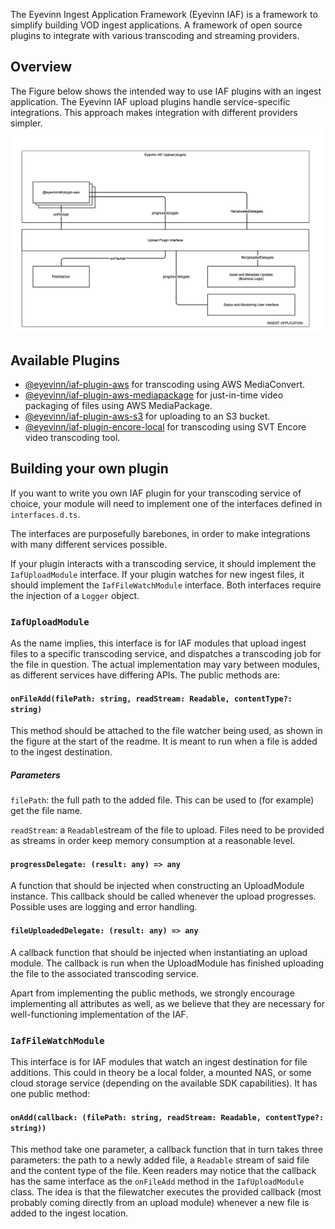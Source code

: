 The Eyevinn Ingest Application Framework (Eyevinn IAF) is a framework to simplify building VOD ingest applications. A framework of open source plugins to integrate with various transcoding and streaming providers. 

## Overview
The Figure below shows the intended way to use IAF plugins with an ingest application. The Eyevinn IAF upload plugins handle service-specific integrations. This approach makes integration with different providers simpler.
![Diagram of Eyevinn Ingest Application Framework](eyevinn-iaf.png)

## Available Plugins

- [@eyevinn/iaf-plugin-aws](https://www.npmjs.com/package/@eyevinn/iaf-plugin-aws) for transcoding using AWS MediaConvert.
- [@eyevinn/iaf-plugin-aws-mediapackage](https://www.npmjs.com/package/@eyevinn/iaf-plugin-aws-mediapackage) for just-in-time video packaging of files using AWS MediaPackage.
- [@eyevinn/iaf-plugin-aws-s3](https://www.npmjs.com/package/@eyevinn/iaf-plugin-aws-s3) for uploading to an S3 bucket.
- [@eyevinn/iaf-plugin-encore-local](https://www.npmjs.com/package/@eyevinn/iaf-plugin-encore-local) for transcoding using SVT Encore video transcoding tool.

## Building your own plugin

If you want to write you own IAF plugin for your transcoding service of choice, your module will need to implement one of the interfaces defined in `interfaces.d.ts`.

The interfaces are purposefully barebones, in order to make integrations with many different services possible.

If your plugin interacts with a transcoding service, it should implement the `IafUploadModule` interface. If your plugin watches for new ingest files, it should implement the `IafFileWatchModule` interface. Both interfaces require the injection of a `Logger` object.

### `IafUploadModule`

As the name implies, this interface is for IAF modules that upload ingest files to a specific transcoding service, and dispatches a transcoding job for the file in question. The actual implementation may vary between modules, as different services have differing APIs.
The public methods are:

#### `onFileAdd(filePath: string, readStream: Readable, contentType?: string)`

This method should be attached to the file watcher being used, as shown in the figure at the start of the readme.
It is meant to run when a file is added to the ingest destination.

##### Parameters

`filePath`: the full path to the added file. This can be used to (for example) get the file name.

`readStream`: a `Readable`stream of the file to upload. Files need to be provided as streams in order keep memory consumption at a reasonable level.

#### `progressDelegate: (result: any) => any`

A function that should be injected when constructing an UploadModule instance. This callback should be called whenever the upload progresses. Possible uses are logging and error handling.

#### `fileUploadedDelegate: (result: any) => any`

A callback function that should be injected when instantiating an upload module. The callback is run when the UploadModule has finished uploading the file to the associated transcoding service.

Apart from implementing the public methods, we strongly encourage implementing all attributes as well, as we believe that they are necessary for well-functioning implementation of the IAF.

### `IafFileWatchModule`

This interface is for IAF modules that watch an ingest destination for file additions. This could in theory be a local folder, a mounted NAS, or some cloud storage service (depending on the available SDK capabilities).
It has one public method:

#### `onAdd(callback: (filePath: string, readStream: Readable, contentType?: string))`

This method take one parameter, a callback function that in turn takes three parameters: the path to a newly added file, a `Readable` stream of said file and the content type of the file.
Keen readers may notice that the callback has the same interface as the `onFileAdd` method in the `IafUploadModule` class. The idea is that the filewatcher executes the provided callback (most probably coming directly from an upload module) whenever a new file is added to the ingest location.
